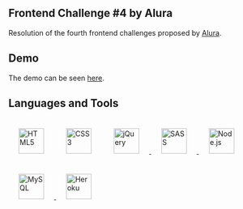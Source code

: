 ## Frontend Challenge #4 by Alura
Resolution of the fourth frontend challenges proposed by [Alura](https://www.alura.com.br/).

## Demo
The demo can be seen [here](https://carinecasagrande-adopet.herokuapp.com/).

## Languages and Tools  
<div>
  <img style="margin: 20px" src="https://upload.wikimedia.org/wikipedia/commons/thumb/6/61/HTML5_logo_and_wordmark.svg/2048px-HTML5_logo_and_wordmark.svg.png" alt="HTML5" height="50" />
  <img style="margin: 20px" src="https://upload.wikimedia.org/wikipedia/commons/thumb/3/3d/CSS.3.svg/1200px-CSS.3.svg.png" alt="CSS3" height="50" /> 
  <a href="https://jquery.com/" target="_blank">
    <img style="margin: 20px" src="https://cdn.iconscout.com/icon/free/png-256/jquery-10-1175155.png" alt="jQuery" height="50" />
  </a>
  <a href="https://sass-lang.com/" target="_blank">
    <img style="margin: 20px" src="https://upload.wikimedia.org/wikipedia/commons/thumb/9/96/Sass_Logo_Color.svg/1280px-Sass_Logo_Color.svg.png" alt="SASS" height="50" />
  </a>
  <a href="https://nodejs.org/en/" target="_blank">
    <img style="margin: 20px" src="https://cdn-icons-png.flaticon.com/512/5968/5968322.png" alt="Node.js" height="50" />
  </a>
   <a href="https://www.mysql.com/" target="_blank">
    <img style="margin: 20px" src="https://marcas-logos.net/wp-content/uploads/2020/11/MySQL-logo.png" alt="MySQL" height="50" />
  </a>
  <a href="https://www.heroku.com/" target="_blank">
    <img style="margin: 20px" src="https://cdn-icons-png.flaticon.com/512/873/873120.png" alt="Heroku" height="50" />
  </a>
</div>
